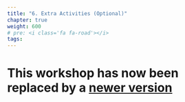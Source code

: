 ```yaml
---
title: "6. Extra Activities (Optional)"
chapter: true
weight: 600
# pre: <i class='fa fa-road'></i>
tags:
---
```



# This workshop has now been replaced by a [newer version](https://catalog.us-east-1.prod.workshops.aws/workshops/afee4679-89af-408b-8108-44f5b1065cc7)


